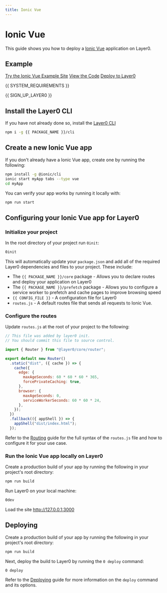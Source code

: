 ```yaml
---
title: Ionic Vue
---
```


# Ionic Vue

This guide shows you how to deploy a [Ionic Vue](https://ionicframework.com/docs/vue/overview) application on Layer0.

## Example

[Try the Ionic Vue Example Site](https://layer0-docs-layer0-ionic-vue-example-default.layer0-limelight.link?button)
[View the Code](https://github.com/layer0-docs/layer0-ionic-vue-example?button)
[Deploy to Layer0](https://app.layer0.co/deploy?button&deploy&repo=https://github.com/layer0-docs/layer0-ionic-vue-example)

{{ SYSTEM_REQUIREMENTS }}

{{ SIGN_UP_LAYER0 }}

## Install the Layer0 CLI

If you have not already done so, install the [Layer0 CLI](cli)

```bash
npm i -g {{ PACKAGE_NAME }}/cli
```

## Create a new Ionic Vue app

If you don't already have a Ionic Vue app, create one by running the following:

```bash
npm install -g @ionic/cli
ionic start myApp tabs --type vue
cd myApp
```

You can verify your app works by running it locally with:

```bash
npm run start
```

## Configuring your Ionic Vue app for Layer0

### Initialize your project

In the root directory of your project run `0init`:

```bash
0init
```

This will automatically update your `package.json` and add all of the required Layer0 dependencies and files to your project. These include:

- The `{{ PACKAGE_NAME }}/core` package - Allows you to declare routes and deploy your application on Layer0
- The `{{ PACKAGE_NAME }}/prefetch` package - Allows you to configure a service worker to prefetch and cache pages to improve browsing speed
- `{{ CONFIG_FILE }}` - A configuration file for Layer0
- `routes.js` - A default routes file that sends all requests to Ionic Vue.

### Configure the routes

Update `routes.js` at the root of your project to the following:

```js
// This file was added by layer0 init.
// You should commit this file to source control.

import { Router } from "@layer0/core/router";

export default new Router()
  .static("dist", ({ cache }) => {
    cache({
      edge: {
        maxAgeSeconds: 60 * 60 * 60 * 365,
        forcePrivateCaching: true,
      },
      browser: {
        maxAgeSeconds: 0,
        serviceWorkerSeconds: 60 * 60 * 24,
      },
    });
  })
  .fallback(({ appShell }) => {
    appShell("dist/index.html");
  });
```

Refer to the [Routing](routing) guide for the full syntax of the `routes.js` file and how to configure it for your use case.

### Run the Ionic Vue app locally on Layer0

Create a production build of your app by running the following in your project's root directory:

```bash
npm run build
```

Run Layer0 on your local machine:

```bash
0dev
```

Load the site http://127.0.0.1:3000

## Deploying

Create a production build of your app by running the following in your project's root directory:

```bash
npm run build
```

Next, deploy the build to Layer0 by running the `0 deploy` command:

```bash
0 deploy
```

Refer to the [Deploying](deploying) guide for more information on the `deploy` command and its options.
